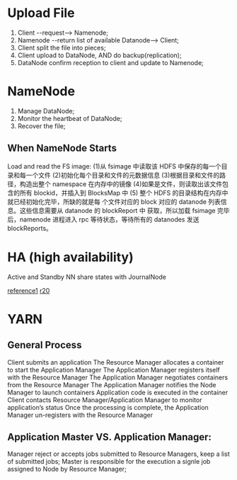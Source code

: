 # Upload File
1. Client --request--> Namenode;
2. Namenode --return list of available Datanode--> Client;
3. Client split the file into pieces;
4. Client upload to DataNode, AND do backup(replication);
5. DataNode confirm reception to client and update to Namenode;

# NameNode
1. Manage DataNode;
2. Monitor the heartbeat of DataNode;
3. Recover the file;

## When NameNode Starts
Load and read the FS image:
(1)从 fsimage 中读取该 HDFS 中保存的每一个目录和每一个文件
(2)初始化每个目录和文件的元数据信息
(3)根据目录和文件的路径，构造出整个 namespace 在内存中的镜像
(4)如果是文件，则读取出该文件包含的所有 blockid，并插入到 BlocksMap 中
(5) 整个 HDFS 的目录结构在内存中就已经初始化完毕，所缺的就是每 个文件对应的 block 对应的 datanode 列表信息。这些信息需要从 datanode 的 blockReport 中 获取，所以加载 fsimage 完毕后，namenode 进程进入 rpc 等待状态，等待所有的 datanodes 发送 blockReports。

# HA (high availability)
Active and Standby NN share states with JournalNode

[reference1](https://zhuanlan.zhihu.com/p/374651310)
[r20](https://www.geeksforgeeks.org/hadoop-yarn-architecture/)

# YARN

## General Process
Client submits an application
The Resource Manager allocates a container to start the Application Manager
The Application Manager registers itself with the Resource Manager
The Application Manager negotiates containers from the Resource Manager
The Application Manager notifies the Node Manager to launch containers
Application code is executed in the container
Client contacts Resource Manager/Application Manager to monitor application’s status
Once the processing is complete, the Application Manager un-registers with the Resource Manager

## Application Master VS. Application Manager:
Manager reject or accepts jobs submitted to Resource Managers, keep a list of submitted jobs;
Master is responsible for the execution a signle job assigned to Node by Resource Manager;
